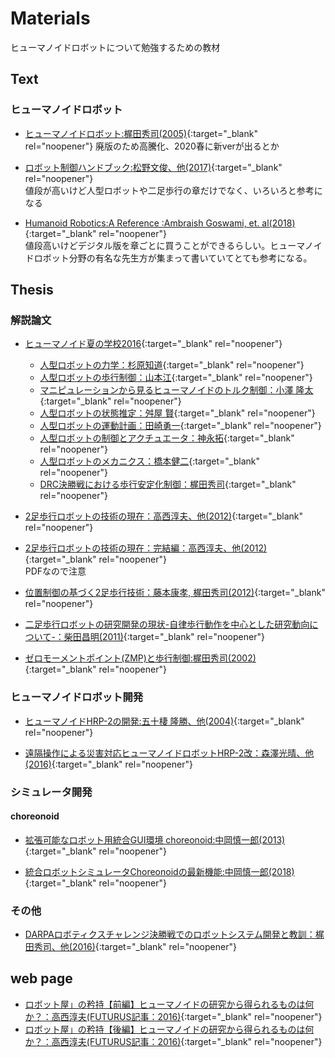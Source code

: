 # Materials

ヒューマノイドロボットについて勉強するための教材

## Text

### ヒューマノイドロボット

- [ヒューマノイドロボット:梶田秀司(2005)](https://www.amazon.co.jp/%E3%83%92%E3%83%A5%E3%83%BC%E3%83%9E%E3%83%8E%E3%82%A4%E3%83%89%E3%83%AD%E3%83%9C%E3%83%83%E3%83%88-%E6%A2%B6%E7%94%B0-%E7%A7%80%E5%8F%B8/dp/4274200582){:target="_blank" rel="noopener"} 
廃版のため高騰化、2020春に新verが出るとか
  
- [ロボット制御ハンドブック:松野文俊、他(2017)](https://www.amazon.co.jp/%E3%83%AD%E3%83%9C%E3%83%83%E3%83%88%E5%88%B6%E5%BE%A1%E5%AD%A6%E3%83%8F%E3%83%B3%E3%83%89%E3%83%96%E3%83%83%E3%82%AF-%E6%9D%BE%E9%87%8E-%E6%96%87%E4%BF%8A/dp/476490473X/ref=tmm_hrd_swatch_0?_encoding=UTF8&qid=&sr=){:target="_blank" rel="noopener"}  
値段が高いけど人型ロボットや二足歩行の章だけでなく、いろいろと参考になる

- [Humanoid Robotics:A Reference :Ambraish Goswami, et. al(2018)](https://www.amazon.co.jp/Humanoid-Robotics-Reference-Ambarish-Goswami/dp/9400760450){:target="_blank" rel="noopener"}  
値段高いけどデジタル版を章ごとに買うことができるらしい。ヒューマノイドロボット分野の有名な先生方が集まって書いていてとても参考になる。

## Thesis

### 解説論文

- [ヒューマノイド夏の学校2016](https://www.jstage.jst.go.jp/browse/jrsj/36/2/_contents/-char/ja){:target="_blank" rel="noopener"}
    - [人型ロボットの力学：杉原知道](https://www.jstage.jst.go.jp/article/jrsj/36/2/36_36_95/_article/-char/ja){:target="_blank" rel="noopener"}
    - [人型ロボットの歩行制御：山本江](https://www.jstage.jst.go.jp/article/jrsj/36/2/36_36_103/_article/-char/ja){:target="_blank" rel="noopener"}
    - [マニピュレーションから見るヒューマノイドのトルク制御：小澤 隆太](https://www.jstage.jst.go.jp/article/jrsj/36/2/36_36_110/_article/-char/ja){:target="_blank" rel="noopener"}
    - [人型ロボットの状態推定：舛屋 賢](https://www.jstage.jst.go.jp/article/jrsj/36/2/36_36_116/_article/-char/ja){:target="_blank" rel="noopener"}
    - [人型ロボットの運動計画：田崎勇一](https://www.jstage.jst.go.jp/article/jrsj/36/2/36_36_122/_article/-char/ja){:target="_blank" rel="noopener"}
    - [人型ロボットの制御とアクチュエータ：神永拓](https://www.jstage.jst.go.jp/article/jrsj/36/2/36_36_128/_article/-char/ja){:target="_blank" rel="noopener"}
    - [人型ロボットのメカニクス：橋本健二](https://www.jstage.jst.go.jp/article/jrsj/36/2/36_36_134/_article/-char/ja){:target="_blank" rel="noopener"}
    - [DRC決勝戦における歩行安定化制御：梶田秀司](https://www.jstage.jst.go.jp/article/jrsj/36/2/36_36_140/_article/-char/ja){:target="_blank" rel="noopener"}

- [2足歩行ロボットの技術の現在：高西淳夫、他(2012)](https://www.jstage.jst.go.jp/article/jrsj/30/4/30_30_336/_article/-char/ja/){:target="_blank" rel="noopener"}

- [2足歩行ロボットの技術の現在：完結編：高西淳夫、他(2012)](https://www.rsj.or.jp/content/files/pub/jrsj/30_4_zadankai_complete_final.pdf){:target="_blank" rel="noopener"}  
PDFなので注意

- [位置制御の基づく2足歩行技術：藤本康孝, 梶田秀司(2012)](https://www.jstage.jst.go.jp/article/jrsj/30/4/30_30_344/_article/-char/ja/){:target="_blank" rel="noopener"}

- [二足歩行ロボットの研究開発の現状-自律歩行動作を中心とした研究動向について-：柴田昌明(2011)](https://www.jstage.jst.go.jp/article/jjspe/77/5/77_5_453/_article/-char/ja){:target="_blank" rel="noopener"}

- [ゼロモーメントポイント(ZMP)と歩行制御:梶田秀司(2002)](https://www.jstage.jst.go.jp/article/jrsj1983/20/3/20_3_229/_article/-char/ja/){:target="_blank" rel="noopener"}

<!--
- [総論　ヒューマノイドロボット研究の意義とその動向：谷江和雄(2000)](https://www.jstage.jst.go.jp/article/sobim/24/4/24_KJ00000972678/_article/-char/ja){:target="_blank" rel="noopener"}

- [2足歩行ロボットの現状と事例紹介：藤本康孝(1999)](https://www.jstage.jst.go.jp/article/ieejias1987/119/6/119_6_763/_pdf){:target="_blank" rel="noopener"}
-->

### ヒューマノイドロボット開発

- [ヒューマノイドHRP-2の開発:五十棲 隆勝、他(2004)](https://www.jstage.jst.go.jp/article/jrsj1983/22/8/22_8_1004/_article/-char/ja/){:target="_blank" rel="noopener"}

- [遠隔操作による災害対応ヒューマノイドロボットHRP-2改：森澤光晴、他(2016)](https://www.jstage.jst.go.jp/article/bplus/10/3/10_173/_article/-char/ja/){:target="_blank" rel="noopener"}

### シミュレータ開発

#### choreonoid

- [拡張可能なロボット用統合GUI環境 choreonoid:中岡慎一郎(2013)](https://www.jstage.jst.go.jp/article/jrsj/31/3/31_31_226/_article/-char/ja/){:target="_blank" rel="noopener"}

- [統合ロボットシミュレータChoreonoidの最新機能:中岡慎一郎(2018)](https://www.jstage.jst.go.jp/article/sicejl/57/10/57_700/_article/-char/ja/){:target="_blank" rel="noopener"}

### その他

- [DARPAロボティクスチャレンジ決勝戦でのロボットシステム開発と教訓：梶田秀司、他(2016)](https://www.jstage.jst.go.jp/article/jrsj/34/6/34_34_360/_article/-char/ja/){:target="_blank" rel="noopener"}

## web page
- [ロボット屋」の矜持【前編】ヒューマノイドの研究から得られるものは何か？：高西淳夫(FUTURUS記事：2016)](https://nge.jp/2016/11/21/post-136185){:target="_blank" rel="noopener"}
- [ロボット屋」の矜持【後編】ヒューマノイドの研究から得られるものは何か？：高西淳夫(FUTURUS記事：2016)](https://nge.jp/2016/11/21/post-136188){:target="_blank" rel="noopener"}

<!--
- [学術的ロボット研究の問題点について：荒井裕彦(2003)](https://staff.aist.go.jp/h.arai/robotics/jra03.html){:target="_blank" rel="noopener"}
-->